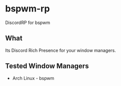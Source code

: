 # bspwm-rp
DiscordRP for bspwm

## What
Its Discord Rich Presence for your window managers.

## Tested Window Managers
 * Arch Linux - bspwm
